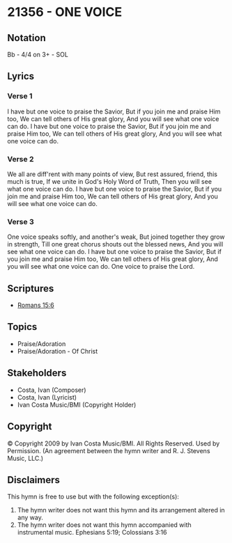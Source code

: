 # 21356 - ONE VOICE

## Notation

Bb - 4/4 on 3+ - SOL

## Lyrics

### Verse 1

I have but one voice to praise the Savior, But if you join me and praise Him too, We can tell others of His great glory, And you will see what one voice can do. I have but one voice to praise the Savior, But if you join me and praise Him too, We can tell others of His great glory, And you will see what one voice can do. 

### Verse 2

We all are diff'rent with many points of view, But rest assured, friend, this much is true, If we unite in God's Holy Word of Truth, Then you will see what one voice can do. I have but one voice to praise the Savior, But if you join me and praise Him too, We can tell others of His great glory, And you will see what one voice can do. 

### Verse 3

One voice speaks softly, and another's weak, But joined together they grow in strength, Till one great chorus shouts out the blessed news, And you will see what one voice can do. I have but one voice to praise the Savior, But if you join me and praise Him too, We can tell others of His great glory, And you will see what one voice can do. One voice to praise the Lord.


## Scriptures

- [Romans 15:6](https://www.biblegateway.com/passage/?search=Romans%2015%3A6)

## Topics

- Praise/Adoration
- Praise/Adoration - Of Christ

## Stakeholders

- Costa, Ivan (Composer)
- Costa, Ivan (Lyricist)
- Ivan Costa Music/BMI (Copyright Holder)

## Copyright

© Copyright 2009 by Ivan Costa Music/BMI. All Rights Reserved. Used by Permission.
(An agreement between the hymn writer and R. J. Stevens Music, LLC.)

## Disclaimers

This hymn is free to use but with the following exception(s):
1. The hymn writer does not want this hymn and its arrangement altered in any way.
2. The hymn writer does not want this hymn accompanied with instrumental music.
Ephesians 5:19; Colossians 3:16

